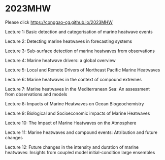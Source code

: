 # 2023MHW

Please click https://conggao-cg.github.io/2023MHW


Lecture 1: Basic detection and categorisation of marine heatwave events


Lecture 2: Detecting marine heatwaves in forecasting systems


Lecture 3: Sub-surface detection of marine heatwaves from observations


Lecture 4: Marine heatwave drivers: a global overview


Lecture 5: Local and Remote Drivers of Northeast Pacific Marine Heatwaves


Lecture 6: Marine heatwaves in the context of compound extremes


Lecture 7: Marine heatwaves in the Mediterranean Sea: An assessment from observations and models


Lecture 8: Impacts of Marine Heatwaves on Ocean Biogeochemistry


Lecture 9: Biological and Socioeconomic impacts of Marine Heatwaves


Lecture 10: The Impact of Marine Heatwaves on the Atmosphere


Lecture 11: Marine heatwaves and compound events: Attribution and future changes


Lecture 12: Future changes in the intensity and duration of marine heatwaves: Insights from coupled model initial-condition large ensembles
